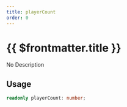 ```yaml
---
title: playerCount
order: 0
---
```


# {{ $frontmatter.title }}

No Description

## Usage

```ts
readonly playerCount: number;
```
